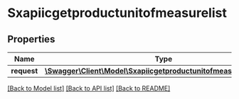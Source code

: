 # Sxapiicgetproductunitofmeasurelist

## Properties
Name | Type | Description | Notes
------------ | ------------- | ------------- | -------------
**request** | [**\Swagger\Client\Model\SxapiicgetproductunitofmeasurelistRequest**](SxapiicgetproductunitofmeasurelistRequest.md) |  | [optional] 

[[Back to Model list]](../README.md#documentation-for-models) [[Back to API list]](../README.md#documentation-for-api-endpoints) [[Back to README]](../README.md)


